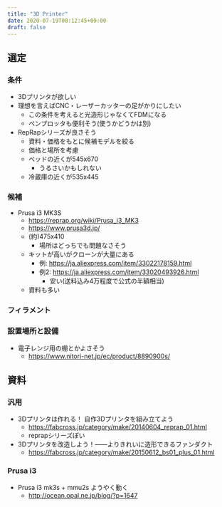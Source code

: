 ```yaml
---
title: "3D Printer"
date: 2020-07-19T00:12:45+09:00
draft: false
---
```


## 選定
### 条件
* 3Dプリンタが欲しい
* 理想を言えばCNC・レーザーカッターの足がかりにしたい
  * この条件を考えると光造形じゃなくてFDMになる
  * ペンプロッタも便利そう(使うかどうかは別)
* RepRapシリーズが良さそう
  * 資料・価格をもとに候補モデルを絞る
  * 価格と場所を考慮
  * ベッドの近くが545x670
    * うるさいかもしれない
  * 冷蔵庫の近くが535x445

### 候補
* Prusa i3 MK3S
  * https://reprap.org/wiki/Prusa_i3_MK3
  * https://www.prusa3d.jp/
  * (約)475x410
    * 場所はどっちでも問題なさそう
  * キットが高いがクローンが大量にある
    * 例: https://ja.aliexpress.com/item/33022178159.html
    * 例2: https://ja.aliexpress.com/item/33020493926.html
      * 安い(送料込み4万程度で公式の半額相当)
  * 資料も多い

### フィラメント


### 設置場所と設備
* 電子レンジ用の棚とかよさそう
  * https://www.nitori-net.jp/ec/product/8890900s/

## 資料
### 汎用
* 3Dプリンタは作れる！ 自作3Dプリンタを組み立てよう
  * https://fabcross.jp/category/make/20140604_reprap_01.html
  * reprapシリーズぽい
* 3Dプリンタを改造しよう！——よりきれいに造形できるファンダクト
  * https://fabcross.jp/category/make/20150612_bs01_plus_01.html
### Prusa i3
* Prusa i3 mk3s + mmu2s ようやく動く
  * http://ocean.opal.ne.jp/blog/?p=1647